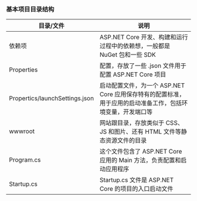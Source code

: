 ### 基本项目目录结构
| 目录/文件    | 说明 |
| ----------- | ----------- |
| 依赖项      | ASP.NET Core 开发、构建和运行过程中的依赖想，一般都是 NuGet 包和一些 SDK       |
| Properties   | 配置，存放了一些 .json 文件用于配置 ASP.NET Core 项目        |
| Propertics/launchSettings.json   | 启动配置文件，为一个 ASP.NET Core 应用保存特有的配置标准，用于应用的启动准备工作，包括环境变量，开发端口等 |
| wwwroot   | 网站跟目录，存放类似于 CSS、JS 和图片、还有 HTML 文件等静态资源文件的目录        |
| Program.cs   | 这个文件包含了 ASP.NET Core 应用的 Main 方法，负责配置和启动应用程序        |
| Startup.cs   | Startup.cs 文件是 ASP.NET Core 的项目的入口启动文件       |


